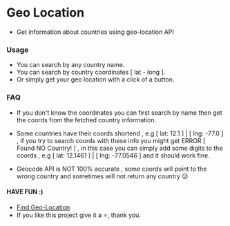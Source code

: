 # Geo Location

- Get information about countries using geo-location API

### Usage

- You can search by any country name.
- You can search by country coordinates [ lat - long ].
- Or simply get your geo location with a click of a button.

### FAQ

- If you don't know the coordinates you can first search by name then get the coords from the fetched country information.

- Some countries have their coords shortend , e.g [ lat: 12.1 ] | [ lng: -77.0 ] , if you try to search coords with these info you might get ERROR [ Found NO Country! ] , in this case you can simply add some digits to the coords , e.g [ lat: 12.1461 ] | [ lng: -77.0546 ] and it should work fine.

- Geocode API is NOT 100% accurate , some coords will point to the wrong country and sometimes will not return any country ☹

#### HAVE FUN :)

- [Find Geo-Location](https://geo-location-beta.vercel.app/)
- If you like this project give it a ⭐, thank you.
